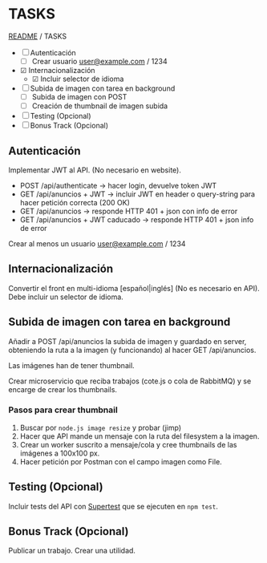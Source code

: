 # TASKS

[README](../README.md) / TASKS

* &#9744; Autenticación
  - &#9744; Crear usuario user@example.com / 1234
* &#9745; Internacionalización
  - &#9745; Incluir selector de idioma
* &#9744; Subida de imagen con tarea en background
  - &#9744; Subida de imagen con POST
  - &#9744; Creación de thumbnail de imagen subida
* &#9744; Testing (Opcional)
* &#9744; Bonus Track (Opcional)

## Autenticación

Implementar JWT al API. (No necesario en website).

* POST /api/authenticate -> hacer login, devuelve token JWT
* GET /api/anuncios + JWT -> incluir JWT en header o query-string para hacer petición correcta (200 OK)
* GET /api/anuncios -> responde HTTP 401 + json con info de error
* GET /api/anuncios + JWT caducado -> responde HTTP 401 + json info de error

Crear al menos un usuario user@example.com / 1234

## Internacionalización

Convertir el front en multi-idioma [español|inglés] (No es necesario en API).
Debe incluir un selector de idioma.

## Subida de imagen con tarea en background

Añadir a POST /api/anuncios la subida de imagen y guardado en server, obteniendo la ruta a la imagen (y funcionando) al hacer GET /api/anuncios.

Las imágenes han de tener thumbnail.

Crear microservicio que reciba trabajos (cote.js o cola de RabbitMQ) y se encarge de crear los thumbnails.

### Pasos para crear thumbnail

1. Buscar por `node.js image resize` y probar (jimp)
2. Hacer que API mande un mensaje con la ruta del filesystem a la imagen.
3. Crear un worker suscrito a mensaje/cola y cree thumbnails de las imágenes a 100x100 px.
4. Hacer petición por Postman con el campo imagen como File.

## Testing (Opcional)

Incluir tests del API con [Supertest](https://github.com/visionmedia/supertest) que se ejecuten en `npm test`.

## Bonus Track (Opcional)

Publicar un trabajo. Crear una utilidad.